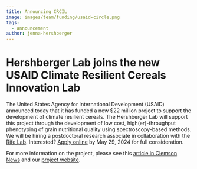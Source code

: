 ```yaml
---
title: Announcing CRCIL
image: images/team/funding/usaid-circle.png
tags:
  - announcement
author: jenna-hershberger
---
```

<!-- excerpt start -->
# Hershberger Lab joins the new USAID Climate Resilient Cereals Innovation Lab

The United States Agency for International Development (USAID) announced today that it has funded a new $22 million project to support the development of climate resilient cereals.
The Hershberger Lab will support this project through the development of low cost, high(er)-throughput phenotyping of grain nutritional quality using spectroscopy-based methods.
We will be hiring a postdoctoral research associate in collaboration with the [Rife Lab](https://www.rifelab.org). 
Interested? [Apply online](http://apply.interfolio.com/145696) by May 29, 2024 for full consideration.
<!-- excerpt end -->
For more information on the project, please see this [article in Clemson News](https://news.clemson.edu/clemson-scientists-work-with-global-partners-to-develop-climate-resistant-cereal-crops/) and our [project website](https://www.k-state.edu/crcil/).





